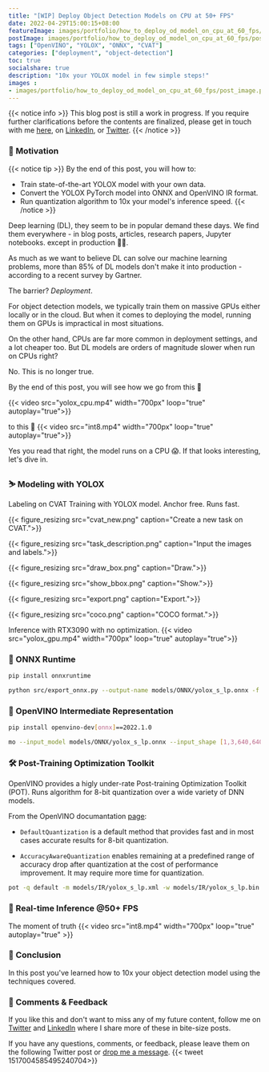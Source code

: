 ```yaml
---
title: "[WIP] Deploy Object Detection Models on CPU at 50+ FPS"
date: 2022-04-29T15:00:15+08:00
featureImage: images/portfolio/how_to_deploy_od_model_on_cpu_at_60_fps/thumbnail.gif
postImage: images/portfolio/how_to_deploy_od_model_on_cpu_at_60_fps/post_image.png
tags: ["OpenVINO", "YOLOX", "ONNX", "CVAT"]
categories: ["deployment", "object-detection"]
toc: true
socialshare: true
description: "10x your YOLOX model in few simple steps!"
images : 
- images/portfolio/how_to_deploy_od_model_on_cpu_at_60_fps/post_image.png
---
```


{{< notice info >}}
This blog post is still a work in progress. If you require further clarifications before the contents are finalized, please get in touch with me [here](https://dicksonneoh.com/contact/), on [LinkedIn](https://www.linkedin.com/in/dickson-neoh/), or [Twitter](https://twitter.com/dicksonneoh7).
{{< /notice >}}

### 🚦 Motivation

{{< notice tip >}}
By the end of this post, you will how to:

* Train state-of-the-art YOLOX model with your own data.
* Convert the YOLOX PyTorch model into ONNX and OpenVINO IR format.
* Run quantization algorithm to 10x your model's inference speed.
{{< /notice >}}


Deep learning (DL), they seem to be in popular demand these days. 
We find them everywhere - in blog posts, articles, research papers, Jupyter notebooks. 
except in production 🤷‍♂️.

As much as we want to believe DL can solve our machine learning problems, more than 85% of DL models don't make it into production - according to a recent survey by Gartner.

The barrier? *Deployment*.

For object detection models, we typically train them on massive GPUs either locally or in the cloud.
But when it comes to deploying the model, running them on GPUs is impractical in most situations.

On the other hand, CPUs are far more common in deployment settings, and a lot cheaper too.
But DL models are orders of magnitude slower when run on CPUs right?

No. This is no longer true.

By the end of this post, you will see how we go from this 🐌

{{< video src="yolox_cpu.mp4" width="700px" loop="true" autoplay="true">}}

to this 🚀
{{< video src="int8.mp4" width="700px" loop="true" autoplay="true">}}


Yes you read that right, the model runs on a CPU 😱.
If that looks interesting, let's dive in.


### ⛷ Modeling with YOLOX
Labeling on CVAT
Training with YOLOX model.
Anchor free.
Runs fast.

{{< figure_resizing src="cvat_new.png" caption="Create a new task on CVAT.">}}

{{< figure_resizing src="task_description.png" caption="Input the images and labels.">}}

{{< figure_resizing src="draw_box.png" caption="Draw.">}}

{{< figure_resizing src="show_bbox.png" caption="Show.">}}

{{< figure_resizing src="export.png" caption="Export.">}}

{{< figure_resizing src="coco.png" caption="COCO format.">}}

Inference with RTX3090 with no optimization.
{{< video src="yolox_gpu.mp4" width="700px" loop="true" autoplay="true">}}

### 🤖 ONNX Runtime
```bash
pip install onnxruntime
```

```bash
python src/export_onnx.py --output-name models/ONNX/yolox_s_lp.onnx -f exps/YOLOX_S/yolox_s_lp.py -c YOLOX_outputs/yolox_s_lp/best_ckpt.pth
```

### 🔗 OpenVINO Intermediate Representation

```bash
pip install openvino-dev[onnx]==2022.1.0
```

```bash
mo --input_model models/ONNX/yolox_s_lp.onnx --input_shape [1,3,640,640] --data_type FP16 --output_dir models/IR/
```

### 🛠 Post-Training Optimization Toolkit
OpenVINO provides a higly under-rate Post-training Optimization Toolkit (POT).
Runs algorithm for 8-bit quantization over a wide variety of DNN models.

From the OpenVINO documantation [page](https://docs.openvino.ai/2021.1/pot_compression_algorithms_quantization_README.html): 

+ `DefaultQuantization` is a default method that provides fast and in most cases accurate results for 8-bit quantization. 

+ `AccuracyAwareQuantization` enables remaining at a predefined range of accuracy drop after quantization at the cost of performance improvement. It may require more time for quantization.


```bash
pot -q default -m models/IR/yolox_s_lp.xml -w models/IR/yolox_s_lp.bin --engine simplified --data-source data/pot_images --output-dir models/INT8
```

### 🚀 Real-time Inference @50+ FPS
The moment of truth
{{< video src="int8.mp4" width="700px" loop="true" autoplay="true" >}}

### 🏁 Conclusion
In this post you've learned how to 10x your object detection model using the techniques covered.

### 🙏 Comments & Feedback
If you like this and don't want to miss any of my future content, follow me on [Twitter](https://twitter.com/dicksonneoh7) and [LinkedIn](https://www.linkedin.com/in/dickson-neoh/) where I share more of these in bite-size posts.

If you have any questions, comments, or feedback, please leave them on the following Twitter post or [drop me a message](https://dicksonneoh.com/contact/).
{{< tweet 1517004585495240704>}}






